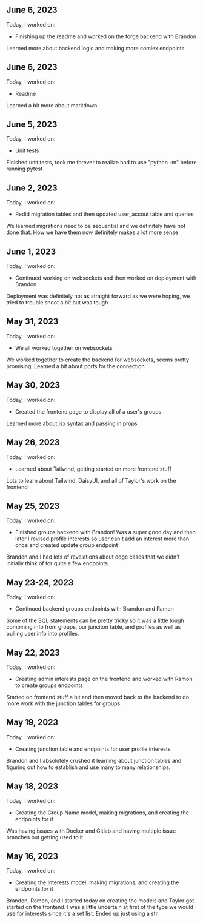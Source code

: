 ## June 6, 2023

Today, I worked on:

* Finishing up the readme and worked on the forge backend with Brandon

Learned more about backend logic and making more comlex endpoints

## June 6, 2023

Today, I worked on:

* Readme

Learned a bit more about markdown

## June 5, 2023

Today, I worked on:

* Unit tests

Finished unit tests, took me forever to realize had to use "python -m" before running pytest

## June 2, 2023

Today, I worked on:

* Redid migration tables and then updated user_accout table and queries

We learned migrations need to be sequential and we definitely have not done that. How we have them now definitely makes a lot more sense

## June 1, 2023

Today, I worked on:

* Continued working on websockets and then worked on deployment with Brandon

Deployment was definitely not as straight forward as we were hoping, we tried to trouble shoot a bit but was tough

## May 31, 2023

Today, I worked on:

* We all worked together on websockets

We worked together to create the backend for websockets, seems pretty promising. Learned a bit about ports for the connection

## May 30, 2023

Today, I worked on:

* Created the frontend page to display all of a user's groups

Learned more about jsx syntax and passing in props

## May 26, 2023

Today, I worked on:

* Learned about Tailwind, getting started on more frontend stuff

Lots to learn about Tailwind, DaisyUI, and all of Taylor's work on the frontend

## May 25, 2023

Today, I worked on:

* Finished groups backend with Brandon! Was a super good day and then later I revised profile interests so user can't add an interest more than once and created update group endpoint

Brandon and I had lots of revelations about edge cases that we didn't initially think of for quite a few endpoints.

## May 23-24, 2023

Today, I worked on:

* Continued backend groups endpoints with Brandon and Ramon

Some of the SQL statements can be pretty tricky so it was a little tough combining info from groups, our junciton table, and profiles as well as pulling user info into profiles.

## May 22, 2023

Today, I worked on:

* Creating admin interests page on the frontend and worked with Ramon to create groups endpoints

Started on frontend stuff a bit and then moved back to the backend to do more work with the junction tables for groups.

## May 19, 2023

Today, I worked on:

* Creating junction table and endpoints for user profile interests.

Brandon and I absolutely crushed it learning about junction tables and figuring out how to establish and use many to many relationships.

## May 18, 2023

Today, I worked on:

* Creating the Group Name model, making migrations,
and creating the endpoints for it

Was having issues with Docker and Gitlab and having multiple issue branches but getting used to it.

## May 16, 2023

Today, I worked on:

* Creating the Interests model, making migrations,
and creating the endpoints for it

Brandon, Ramon, and I started today on creating
the models and Taylor got started on the frontend.
I was a little uncertain at first of the type we
would use for interests since it's a set list.
Ended up just using a str.
